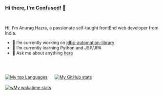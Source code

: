 ### Hi there, I'm [Confused!](https://confusedrobo.github.io/idiosync-portfolio/) 👋

<br />

Hi, I'm Anurag Hazra, a passionate self-taught frontEnd web developer from India.

- 🔭 I’m currently working on [jdbc-automation-library](https://github.com/ConfusedRobo/emotions-love-jdbcsql-automation)
- 🌱 I’m currently learning Python and JSP/JPA
- 💬 Ask me about anything [here](https://github.com/ConfusedRobo/ConfusedRobo/issues)

<br />
<br />

[![My top Languages](https://github-readme-stats.vercel.app/api/top-langs/?username=ConfusedRobo&show_icons=true&theme=radical)](https://github.com/ConfusedRobo/github-readme-stats)
&nbsp;&nbsp;&nbsp;&nbsp;
[![My GitHub stats](https://github-readme-stats.vercel.app/api?username=ConfusedRobo&show_icons=true&theme=radical)](https://github.com/ConfusedRobo/github-readme-stats)
<br/>
<br/>
[![wMy wakatime stats](https://github-readme-stats.vercel.app/api/wakatime?username=ConfusedRobo&show_icons=true&theme=radical)](https://github.com/ConfusedRobo/github-readme-stats)
